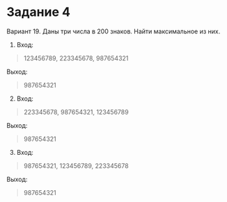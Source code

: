 # Задание 4


Вариант 19.
Даны три числа в 200 знаков. Найти максимальное из них.

1. Вход:

> 123456789, 223345678, 987654321

Выход:
> 987654321

2. Вход:

> 223345678, 987654321, 123456789

Выход:
> 987654321

3. Вход:

> 987654321, 123456789, 223345678

Выход:
> 987654321
